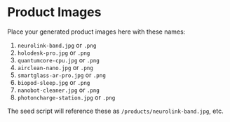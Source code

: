 # Product Images

Place your generated product images here with these names:

1. `neurolink-band.jpg` or `.png`
2. `holodesk-pro.jpg` or `.png`
3. `quantumcore-cpu.jpg` or `.png`
4. `airclean-nano.jpg` or `.png`
5. `smartglass-ar-pro.jpg` or `.png`
6. `biopod-sleep.jpg` or `.png`
7. `nanobot-cleaner.jpg` or `.png`
8. `photoncharge-station.jpg` or `.png`

The seed script will reference these as `/products/neurolink-band.jpg`, etc.


